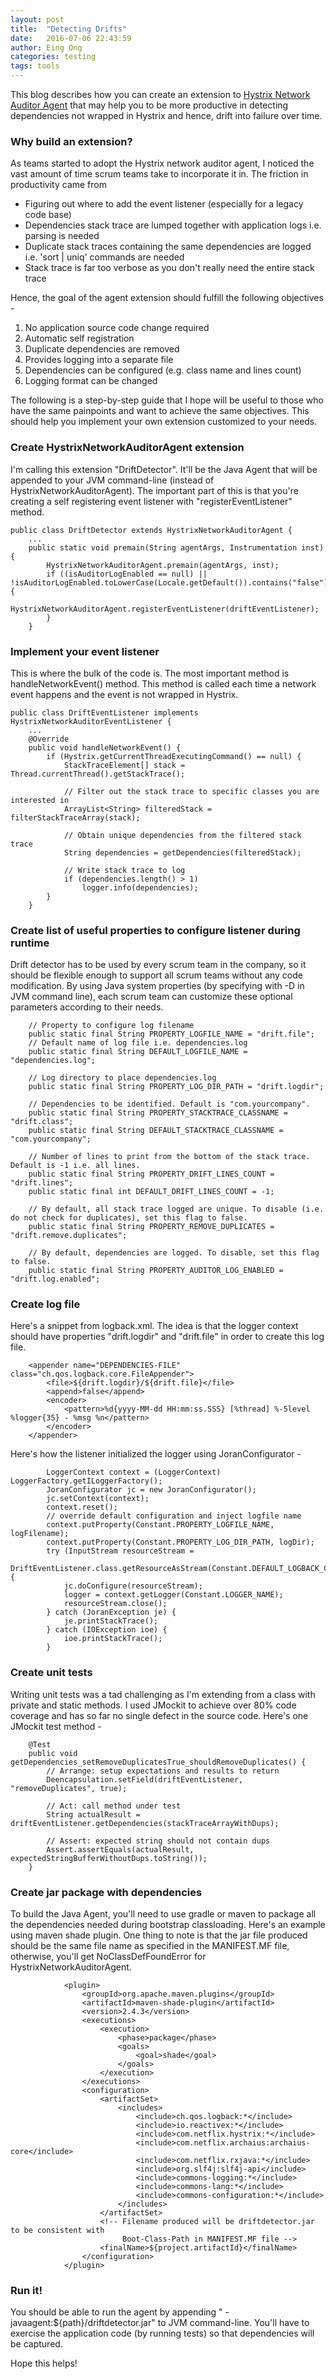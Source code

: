 ```yaml
---
layout: post
title:  "Detecting Drifts"
date:   2016-07-06 22:43:59
author: Eing Ong
categories: testing
tags: tools
---
```

This blog describes how you can create an extension to [Hystrix Network Auditor Agent](https://github.com/Netflix/Hystrix/tree/master/hystrix-contrib/hystrix-network-auditor-agent) that may help you to be more productive in detecting dependencies not wrapped in Hystrix and hence, drift into failure over time. 

<h3>Why build an extension?</h3>
As teams started to adopt the Hystrix network auditor agent, I noticed the vast amount of time scrum teams take to incorporate it in. The friction in productivity came from

* Figuring out where to add the event listener (especially for a legacy code base) 
* Dependencies stack trace are lumped together with application logs i.e. parsing is needed
* Duplicate stack traces containing the same dependencies are logged i.e. 'sort \| uniq' commands are needed
* Stack trace is far too verbose as you don't really need the entire stack trace

Hence, the goal of the agent extension should fulfill the following objectives -

1. No application source code change required
2. Automatic self registration
3. Duplicate dependencies are removed
4. Provides logging into a separate file
5. Dependencies can be configured (e.g. class name and lines count)
6. Logging format can be changed

The following is a step-by-step guide that I hope will be useful to those who have the same painpoints and want to achieve the same objectives. This should help you implement your own extension customized to your needs.

<h3>Create HystrixNetworkAuditorAgent extension</h3>
I'm calling this extension "DriftDetector". It'll be the Java Agent that will be appended to your JVM command-line (instead of HystrixNetworkAuditorAgent). The important part of this is that you're creating a self registering event listener with "registerEventListener" method.

```
public class DriftDetector extends HystrixNetworkAuditorAgent {
    ...
    public static void premain(String agentArgs, Instrumentation inst) {
        HystrixNetworkAuditorAgent.premain(agentArgs, inst);
        if ((isAuditorLogEnabled == null) || !isAuditorLogEnabled.toLowerCase(Locale.getDefault()).contains("false")) {
            HystrixNetworkAuditorAgent.registerEventListener(driftEventListener);
        }
    }
```

<h3>Implement your event listener</h3>
This is where the bulk of the code is. The most important method is handleNetworkEvent() method. This method is called each time a network event happens and the event is not wrapped in Hystrix.

```
public class DriftEventListener implements HystrixNetworkAuditorEventListener {
    ...
    @Override
    public void handleNetworkEvent() {
        if (Hystrix.getCurrentThreadExecutingCommand() == null) {
            StackTraceElement[] stack = Thread.currentThread().getStackTrace();

            // Filter out the stack trace to specific classes you are interested in
            ArrayList<String> filteredStack = filterStackTraceArray(stack);

            // Obtain unique dependencies from the filtered stack trace 
            String dependencies = getDependencies(filteredStack);

            // Write stack trace to log
            if (dependencies.length() > 1)
                logger.info(dependencies);
        }
    }
```

<h3>Create list of useful properties to configure listener during runtime</h3>
Drift detector has to be used by every scrum team in the company, so it should be flexible enough to support all scrum teams without any code modification. By using Java system properties (by specifying with -D in JVM command line), each scrum team can customize these optional parameters according to their needs.

```
    // Property to configure log filename
    public static final String PROPERTY_LOGFILE_NAME = "drift.file";
    // Default name of log file i.e. dependencies.log
    public static final String DEFAULT_LOGFILE_NAME = "dependencies.log";

    // Log directory to place dependencies.log
    public static final String PROPERTY_LOG_DIR_PATH = "drift.logdir";

    // Dependencies to be identified. Default is "com.yourcompany".
    public static final String PROPERTY_STACKTRACE_CLASSNAME = "drift.class";
    public static final String DEFAULT_STACKTRACE_CLASSNAME = "com.yourcompany";

    // Number of lines to print from the bottom of the stack trace. Default is -1 i.e. all lines.
    public static final String PROPERTY_DRIFT_LINES_COUNT = "drift.lines";
    public static final int DEFAULT_DRIFT_LINES_COUNT = -1;

    // By default, all stack trace logged are unique. To disable (i.e. do not check for duplicates), set this flag to false.
    public static final String PROPERTY_REMOVE_DUPLICATES = "drift.remove.duplicates";

    // By default, dependencies are logged. To disable, set this flag to false.
    public static final String PROPERTY_AUDITOR_LOG_ENABLED = "drift.log.enabled";
```

<h3>Create log file</h3>
Here's a snippet from logback.xml. The idea is that the logger context should have properties "drift.logdir" and "drift.file" in order to create this log file.

```
    <appender name="DEPENDENCIES-FILE" class="ch.qos.logback.core.FileAppender">
        <file>${drift.logdir}/${drift.file}</file>
        <append>false</append>
        <encoder>
            <pattern>%d{yyyy-MM-dd HH:mm:ss.SSS} [%thread] %-5level %logger{35} - %msg %n</pattern>
        </encoder>
    </appender>
```

Here's how the listener initialized the logger using JoranConfigurator -

```
        LoggerContext context = (LoggerContext) LoggerFactory.getILoggerFactory();
        JoranConfigurator jc = new JoranConfigurator();
        jc.setContext(context);
        context.reset();
        // override default configuration and inject logfile name
        context.putProperty(Constant.PROPERTY_LOGFILE_NAME, logFilename);
        context.putProperty(Constant.PROPERTY_LOG_DIR_PATH, logDir);
        try (InputStream resourceStream =
                    DriftEventListener.class.getResourceAsStream(Constant.DEFAULT_LOGBACK_CONFIG_FILENAME)) {
            jc.doConfigure(resourceStream);
            logger = context.getLogger(Constant.LOGGER_NAME);
            resourceStream.close();
        } catch (JoranException je) {
            je.printStackTrace();
        } catch (IOException ioe) {
            ioe.printStackTrace();
        }
```


<h3>Create unit tests</h3>
Writing unit tests was a tad challenging as I'm extending from a class with private and static methods. I used JMockit to achieve over 80% code coverage and has so far no single defect in the source code. Here's one JMockit test method -

```
    @Test
    public void getDependencies_setRemoveDuplicatesTrue_shouldRemoveDuplicates() {
        // Arrange: setup expectations and results to return
        Deencapsulation.setField(driftEventListener, "removeDuplicates", true);

        // Act: call method under test
        String actualResult = driftEventListener.getDependencies(stackTraceArrayWithDups);

        // Assert: expected string should not contain dups
        Assert.assertEquals(actualResult, expectedStringBufferWithoutDups.toString());
    }
```

<h3>Create jar package with dependencies</h3>
To build the Java Agent, you'll need to use gradle or maven to package all the dependencies needed during bootstrap classloading. Here's an example using maven shade plugin. One thing to note is that the jar file produced should be the same file name as specified in the MANIFEST.MF file, otherwise, you'll get NoClassDefFoundError for HystrixNetworkAuditorAgent.

```
            <plugin>
                <groupId>org.apache.maven.plugins</groupId>
                <artifactId>maven-shade-plugin</artifactId>
                <version>2.4.3</version>
                <executions>
                    <execution>
                        <phase>package</phase>
                        <goals>
                            <goal>shade</goal>
                        </goals>
                    </execution>
                </executions>
                <configuration>
                    <artifactSet>
                        <includes>
                            <include>ch.qos.logback:*</include>
                            <include>io.reactivex:*</include>
                            <include>com.netflix.hystrix:*</include>
                            <include>com.netflix.archaius:archaius-core</include>
                            <include>com.netflix.rxjava:*</include>
                            <include>org.slf4j:slf4j-api</include>
                            <include>commons-logging:*</include>
                            <include>commons-lang:*</include>
                            <include>commons-configuration:*</include>
                        </includes>
                    </artifactSet>
                    <!-- Filename produced will be driftdetector.jar to be consistent with
                         Boot-Class-Path in MANIFEST.MF file -->
                    <finalName>${project.artifactId}</finalName>
                </configuration>
            </plugin>
```

<h3>Run it!</h3>
You should be able to run the agent by appending " -javaagent:${path}/driftdetector.jar" to JVM command-line. You'll have to exercise the application code (by running tests) so that dependencies will be captured.

Hope this helps!

